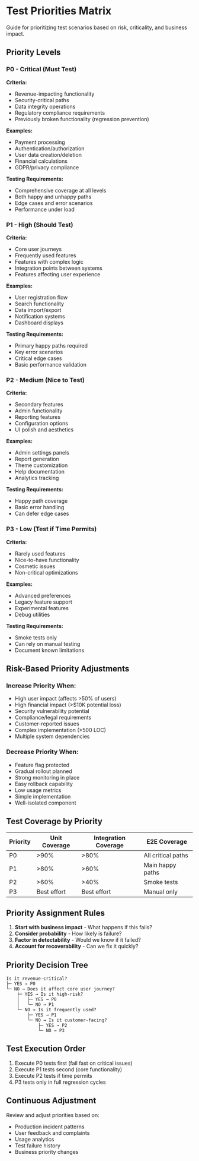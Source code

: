 <!-- Powered by BMAD™ Core -->

# Test Priorities Matrix

Guide for prioritizing test scenarios based on risk, criticality, and business
impact.

## Priority Levels

### P0 - Critical (Must Test)

**Criteria:**

- Revenue-impacting functionality
- Security-critical paths
- Data integrity operations
- Regulatory compliance requirements
- Previously broken functionality (regression prevention)

**Examples:**

- Payment processing
- Authentication/authorization
- User data creation/deletion
- Financial calculations
- GDPR/privacy compliance

**Testing Requirements:**

- Comprehensive coverage at all levels
- Both happy and unhappy paths
- Edge cases and error scenarios
- Performance under load

### P1 - High (Should Test)

**Criteria:**

- Core user journeys
- Frequently used features
- Features with complex logic
- Integration points between systems
- Features affecting user experience

**Examples:**

- User registration flow
- Search functionality
- Data import/export
- Notification systems
- Dashboard displays

**Testing Requirements:**

- Primary happy paths required
- Key error scenarios
- Critical edge cases
- Basic performance validation

### P2 - Medium (Nice to Test)

**Criteria:**

- Secondary features
- Admin functionality
- Reporting features
- Configuration options
- UI polish and aesthetics

**Examples:**

- Admin settings panels
- Report generation
- Theme customization
- Help documentation
- Analytics tracking

**Testing Requirements:**

- Happy path coverage
- Basic error handling
- Can defer edge cases

### P3 - Low (Test if Time Permits)

**Criteria:**

- Rarely used features
- Nice-to-have functionality
- Cosmetic issues
- Non-critical optimizations

**Examples:**

- Advanced preferences
- Legacy feature support
- Experimental features
- Debug utilities

**Testing Requirements:**

- Smoke tests only
- Can rely on manual testing
- Document known limitations

## Risk-Based Priority Adjustments

### Increase Priority When:

- High user impact (affects >50% of users)
- High financial impact (>$10K potential loss)
- Security vulnerability potential
- Compliance/legal requirements
- Customer-reported issues
- Complex implementation (>500 LOC)
- Multiple system dependencies

### Decrease Priority When:

- Feature flag protected
- Gradual rollout planned
- Strong monitoring in place
- Easy rollback capability
- Low usage metrics
- Simple implementation
- Well-isolated component

## Test Coverage by Priority

| Priority | Unit Coverage | Integration Coverage | E2E Coverage       |
| -------- | ------------- | -------------------- | ------------------ |
| P0       | >90%          | >80%                 | All critical paths |
| P1       | >80%          | >60%                 | Main happy paths   |
| P2       | >60%          | >40%                 | Smoke tests        |
| P3       | Best effort   | Best effort          | Manual only        |

## Priority Assignment Rules

1. **Start with business impact** - What happens if this fails?
2. **Consider probability** - How likely is failure?
3. **Factor in detectability** - Would we know if it failed?
4. **Account for recoverability** - Can we fix it quickly?

## Priority Decision Tree

```
Is it revenue-critical?
├─ YES → P0
└─ NO → Does it affect core user journey?
    ├─ YES → Is it high-risk?
    │   ├─ YES → P0
    │   └─ NO → P1
    └─ NO → Is it frequently used?
        ├─ YES → P1
        └─ NO → Is it customer-facing?
            ├─ YES → P2
            └─ NO → P3
```

## Test Execution Order

1. Execute P0 tests first (fail fast on critical issues)
2. Execute P1 tests second (core functionality)
3. Execute P2 tests if time permits
4. P3 tests only in full regression cycles

## Continuous Adjustment

Review and adjust priorities based on:

- Production incident patterns
- User feedback and complaints
- Usage analytics
- Test failure history
- Business priority changes
